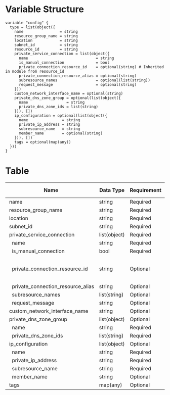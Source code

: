 # Variable Structure

```
variable "config" {
  type = list(object({
    name                = string
    resource_group_name = string
    location            = string
    subnet_id           = string
    resource_id         = string
    private_service_connection = list(object({
      name                              = string
      is_manual_connection              = bool
      private_connection_resource_id    = optional(string) # Inherited in module from resource_id
      private_connection_resource_alias = optional(string)
      subresource_names                 = optional(list(string))
      request_message                   = optional(string)
    }))
    custom_network_interface_name = optional(string)
    private_dns_zone_group = optional(list(object({
      name                 = string
      private_dns_zone_ids = list(string)
    })), [])
    ip_configuration = optional(list(object({
      name               = string
      private_ip_address = string
      subresource_name   = string
      member_name        = optional(string)
    })), [])
    tags = optional(map(any))
  }))
}
```

# Table
 

| Name                                                | Data Type    | Requirement | Default Value | Comment                              |
| --------------------------------------------------- | ------------ | ----------- | ------------- | ------------------------------------ |
| &nbsp;name                                          | string       | Required    |               |                                      |
| &nbsp;resource_group_name                           | string       | Required    |               |                                      |
| &nbsp;location                                      | string       | Required    |               |                                      |
| &nbsp;subnet_id                                     | string       | Required    |               |                                      |
| &nbsp;private_service_connection                    | list(object) | Required    |               |                                      |
| &nbsp;&nbsp;&nbsp;name                              | string       | Required    |               |                                      |
| &nbsp;&nbsp;&nbsp;is_manual_connection              | bool         | Required    |               |                                      |
| &nbsp;&nbsp;&nbsp;private_connection_resource_id    | string       | Optional    |               | Inherited in module from resource_id |
| &nbsp;&nbsp;&nbsp;private_connection_resource_alias | string       | Optional    |               |                                      |
| &nbsp;&nbsp;&nbsp;subresource_names                 | list(string) | Optional    |               |                                      |
| &nbsp;&nbsp;&nbsp;request_message                   | string       | Optional    |               |                                      |
| &nbsp;custom_network_interface_name                 | string       | Optional    |               |                                      |
| &nbsp;private_dns_zone_group                        | list(object) | Optional    | []            |                                      |
| &nbsp;&nbsp;&nbsp;name                              | string       | Required    |               |                                      |
| &nbsp;&nbsp;&nbsp;private_dns_zone_ids              | list(string) | Required    |               |                                      |
| &nbsp;ip_configuration                              | list(object) | Optional    | []            |                                      |
| &nbsp;&nbsp;&nbsp;name                              | string       | Required    |               |                                      |
| &nbsp;&nbsp;&nbsp;private_ip_address                | string       | Required    |               |                                      |
| &nbsp;&nbsp;&nbsp;subresource_name                  | string       | Required    |               |                                      |
| &nbsp;&nbsp;&nbsp;member_name                       | string       | Optional    |               |                                      |
| &nbsp;tags                                          | map(any)     | Optional    |               |                                      |
